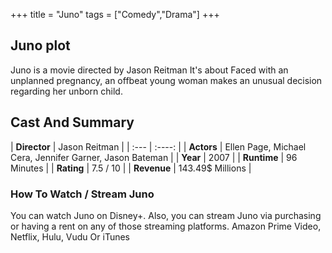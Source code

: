 +++
title = "Juno"
tags = ["Comedy","Drama"]
+++
## Juno plot
Juno is a movie directed by Jason Reitman It's about Faced with an unplanned pregnancy, an offbeat young woman makes an unusual decision regarding her unborn child.
## Cast And Summary
| **Director**      | Jason Reitman |
    | :---        |    :----:   |
    |  **Actors** | Ellen Page, Michael Cera, Jennifer Garner, Jason Bateman |
    | **Year**   | 2007    |
    |  **Runtime** | 96 Minutes |
    |  **Rating** | 7.5 / 10 | 
    |  **Revenue** | 143.49$ Millions |
### How To Watch / Stream Juno
You can watch Juno on Disney+.
Also, you can stream Juno via purchasing or having a rent on any of those streaming platforms.
Amazon Prime Video, Netflix, Hulu, Vudu Or iTunes